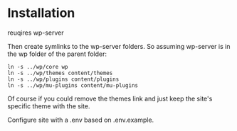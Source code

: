# Installation

reuqires wp-server

Then create symlinks to the wp-server folders. So assuming wp-server is in the wp folder of the parent folder:

```
ln -s ../wp/core wp
ln -s ../wp/themes content/themes
ln -s ../wp/plugins content/plugins
ln -s ../wp/mu-plugins content/mu-plugins
```
Of course if you could remove the themes link and just keep the site's specific theme with the site.

Configure site with a .env based on .env.example.
